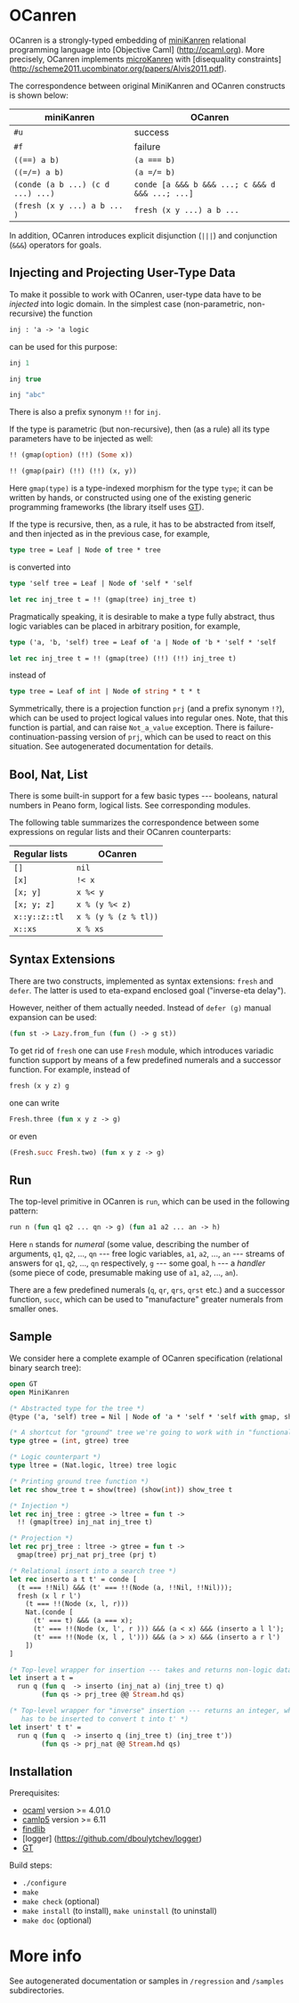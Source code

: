 # OCanren

OCanren is a strongly-typed embedding of [miniKanren](http://minikanren.org) relational 
programming language into [Objective Caml] (http://ocaml.org). More precisely, OCanren
implements [microKanren](http://webyrd.net/scheme-2013/papers/HemannMuKanren2013.pdf) 
with [disequality constraints] (http://scheme2011.ucombinator.org/papers/Alvis2011.pdf).

The correspondence between original MiniKanren and OCanren constructs is shown below:

| miniKanren                        | OCanren                                         |
| --------------------------------- | ------------------------------------------------|
| `#u`                              | success                                         |
| `#f`                              | failure                                         |
| `((==) a b)`                      | `(a === b)`                                     |
| `((=/=) a b)`                     | `(a =/= b)`                                     |
| `(conde (a b ...) (c d ...) ...)` | `conde [a &&& b &&& ...; c &&& d &&& ...; ...]` |
| `(fresh (x y ...) a b ...      )` | `fresh (x y ...) a b ...`                       |

In addition, OCanren introduces explicit disjunction (`|||`) and conjunction
(`&&&`) operators for goals.

## Injecting and Projecting User-Type Data

To make it possible to work with OCanren, user-type data have to be *injected* into
logic domain. In the simplest case (non-parametric, non-recursive) the function

```ocaml
inj : 'a -> 'a logic
```

can be used for this purpose:

```ocaml
inj 1
```

```ocaml
inj true
```

```ocaml
inj "abc"
```

There is also a prefix synonym `!!` for `inj`.

If the type is parametric (but non-recursive), then (as a rule) all its type parameters
have to be injected as well:

```ocaml
!! (gmap(option) (!!) (Some x))
```

```ocaml
!! (gmap(pair) (!!) (!!) (x, y))
```
 
Here `gmap(type)` is a type-indexed morphism for the type `type`; it can be written
by hands, or constructed using one of the existing generic programming 
frameworks (the library itself uses [GT](https://github.com/dboulytchev/generic-transformers)).

If the type is recursive, then, as a rule, it has to be abstracted from itself, and then
injected as in the previous case, for example,

```ocaml
type tree = Leaf | Node of tree * tree
```

is converted into

```ocaml
type 'self tree = Leaf | Node of 'self * 'self

let rec inj_tree t = !! (gmap(tree) inj_tree t)
```

Pragmatically speaking, it is desirable to make a type fully abstract, thus
logic variables can be placed in arbitrary position, for example, 

```ocaml
type ('a, 'b, 'self) tree = Leaf of 'a | Node of 'b * 'self * 'self

let rec inj_tree t = !! (gmap(tree) (!!) (!!) inj_tree t)

```

instead of

```ocaml
type tree = Leaf of int | Node of string * t * t
```

Symmetrically, there is a projection function `prj` (and a prefix
synonym `!?`), which can be used to project logical values into
regular ones. Note, that this function is partial, and can
raise `Not_a_value` exception. There is failure-continuation-passing
version of `prj`, which can be used to react on this situation. See
autogenerated documentation for details.

## Bool, Nat, List

There is some built-in support for a few basic types --- booleans, natural
numbers in Peano form, logical lists. See corresponding modules.

The following table summarizes the correspondence between some expressions
on regular lists and their OCanren counterparts:


| Regular lists   | OCanren              |
|-----------------|----------------------|
| `[]`            | `nil`                |
| `[x]`           | `!< x`               |
| `[x; y]`        | `x %< y`             |
| `[x; y; z]`     | `x % (y %< z)`       |
| `x::y::z::tl`   | `x % (y % (z % tl))` |
| `x::xs`         | `x % xs`             |

## Syntax Extensions

There are two constructs, implemented as syntax extensions: `fresh` and `defer`. The latter
is used to eta-expand enclosed goal ("inverse-eta delay").

However, neither of them actually needed. Instead of `defer (g)` manual expansion can
be used:

```ocaml
(fun st -> Lazy.from_fun (fun () -> g st))
```

To get rid of `fresh` one can use `Fresh` module, which introduces variadic function
support by means of a few predefined numerals and a successor function. For
example, instead of

```ocaml
fresh (x y z) g
```

one can write

```ocaml
Fresh.three (fun x y z -> g)
```

or even

```ocaml
(Fresh.succ Fresh.two) (fun x y z -> g)
```

## Run

The top-level primitive in OCanren is `run`, which can be used in the following
pattern:

```ocaml
run n (fun q1 q2 ... qn -> g) (fun a1 a2 ... an -> h)
```

Here `n` stands for *numeral* (some value, describing the number of arguments, 
`q1`, `q2`, ..., `qn` --- free logic variables, `a1`, `a2`, ..., `an` --- streams
of answers for `q1`, `q2`, ..., `qn` respectively, `g` --- some goal, `h` --- a
*handler* (some piece of code, presumable making use of `a1`, `a2`, ..., `an`).

There are a few predefined numerals (`q`, `qr`, `qrs`, `qrst` etc.) and a
successor function, `succ`, which can be used to "manufacture" greater
numerals from smaller ones.

## Sample

We consider here a complete example of OCanren specification (relational
binary search tree):

```ocaml
open GT
open MiniKanren

(* Abstracted type for the tree *)
@type ('a, 'self) tree = Nil | Node of 'a * 'self * 'self with gmap, show

(* A shortcut for "ground" tree we're going to work with in "functional" code *)
type gtree = (int, gtree) tree

(* Logic counterpart *)
type ltree = (Nat.logic, ltree) tree logic

(* Printing ground tree function *)
let rec show_tree t = show(tree) (show(int)) show_tree t

(* Injection *)
let rec inj_tree : gtree -> ltree = fun t ->
  !! (gmap(tree) inj_nat inj_tree t)

(* Projection *)
let rec prj_tree : ltree -> gtree = fun t ->
  gmap(tree) prj_nat prj_tree (prj t)

(* Relational insert into a search tree *)
let rec inserto a t t' = conde [
  (t === !!Nil) &&& (t' === !!(Node (a, !!Nil, !!Nil)));
  fresh (x l r l')
    (t === !!(Node (x, l, r)))
    Nat.(conde [
      (t' === t) &&& (a === x);
      (t' === !!(Node (x, l', r ))) &&& (a < x) &&& (inserto a l l');
      (t' === !!(Node (x, l , l'))) &&& (a > x) &&& (inserto a r l')
    ])
]

(* Top-level wrapper for insertion --- takes and returns non-logic data *)
let insert a t =
  run q (fun q  -> inserto (inj_nat a) (inj_tree t) q)
        (fun qs -> prj_tree @@ Stream.hd qs)

(* Top-level wrapper for "inverse" insertion --- returns an integer, which
   has to be inserted to convert t into t' *)
let insert' t t' =
  run q (fun q  -> inserto q (inj_tree t) (inj_tree t'))
        (fun qs -> prj_nat @@ Stream.hd qs)  
```

## Installation

Prerequisites:

- [ocaml](http://ocaml.org) version >= 4.01.0
- [camlp5](http://camlp5.gforge.inria.fr) version >= 6.11
- [findlib](http://projects.camlcity.org/projects/findlib.html)
- [logger] (https://github.com/dboulytchev/logger)
- [GT](https://github.com/dboulytchev/generic-transformers)

Build steps:

- `./configure`
- `make`
- `make check` (optional)
- `make install` (to install), `make uninstall` (to uninstall)
- `make doc` (optional)

# More info

See autogenerated documentation or samples in `/regression` and `/samples` subdirectories.



